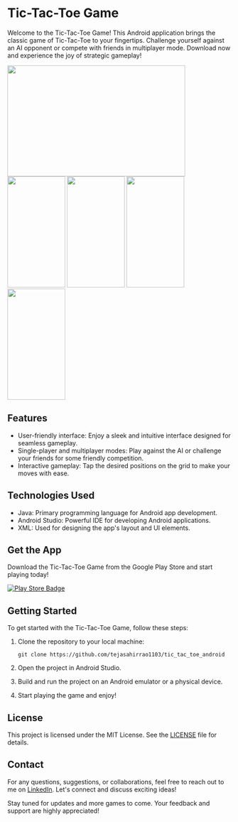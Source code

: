 # Tic-Tac-Toe Game

Welcome to the Tic-Tac-Toe Game! This Android application brings the classic game of Tic-Tac-Toe to your fingertips. Challenge yourself against an AI opponent or compete with friends in multiplayer mode. Download now and experience the joy of strategic gameplay!


<img src="https://play-lh.googleusercontent.com/BCjFmGQIaw30SaUg221TGM7z_-crmGhGmsBWzEVyqZLvpUSeXPOIzOIeUxNAZiGwP7fy=w5120-h2880-rw" width="400" height="250">  <img src="https://play-lh.googleusercontent.com/qwXjijwfOv-sdWn6EHpef9GMDpLFKnAAM-G8rY_Xn08_Z8AcruERqTmcY18LOYsFDmnh=w5120-h2880-rw" width="130" height="250">  <img src="https://play-lh.googleusercontent.com/Lfs6erXvih9iZNFopf92dMX8pPgw-F2TnD7_4TECcTRLGjEM1uFRtGqV3OCCEePt6Q=w5120-h2880-rw" width="130" height="250">  <img src="https://play-lh.googleusercontent.com/0QbkiqIN9PCoSUmgHJY7wz_WridHGBWGoLPQfINI7Xg_Jyi5rBBMayDkyCzy57My59c=w5120-h2880-rw" width="130" height="250">  <img src="https://play-lh.googleusercontent.com/vcJZUd5zUtMO46ifyGu81dutwxBElzbmtOStmxKCLEJk8_SvS3VTC1lkMWwkoXsmsR0=w5120-h2880-rw" width="130" height="250">

## Features

- User-friendly interface: Enjoy a sleek and intuitive interface designed for seamless gameplay.
- Single-player and multiplayer modes: Play against the AI or challenge your friends for some friendly competition.
- Interactive gameplay: Tap the desired positions on the grid to make your moves with ease.

## Technologies Used

- Java: Primary programming language for Android app development.
- Android Studio: Powerful IDE for developing Android applications.
- XML: Used for designing the app's layout and UI elements.

## Get the App

Download the Tic-Tac-Toe Game from the Google Play Store and start playing today!

[![Play Store Badge](https://lh3.googleusercontent.com/SnctPmTxZhH89s1b5GMoyhmujcqSVA8p_y9RZw6LCPGAQPCjxZBhJc0Dhbzy0P3lKrGd496VV3Z5nw8youku1PStLQ8xnbl13fO1Y70eJyiRZZRZaA=s0)](https://play.google.com/store/apps/details?id=com.tejraj.oxgame)

## Getting Started

To get started with the Tic-Tac-Toe Game, follow these steps:

1. Clone the repository to your local machine:

    ```
    git clone https://github.com/tejasahirrao1103/tic_tac_toe_android
    ```

2. Open the project in Android Studio.

3. Build and run the project on an Android emulator or a physical device.

4. Start playing the game and enjoy!


## License

This project is licensed under the MIT License. See the [LICENSE](LICENSE) file for details.

## Contact

For any questions, suggestions, or collaborations, feel free to reach out to me on [LinkedIn](https://www.linkedin.com/in/tejasahirrao1103/). Let's connect and discuss exciting ideas!

Stay tuned for updates and more games to come. Your feedback and support are highly appreciated!
